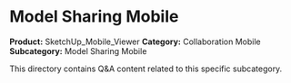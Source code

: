 # Model Sharing Mobile

**Product:** SketchUp_Mobile_Viewer
**Category:** Collaboration Mobile
**Subcategory:** Model Sharing Mobile

This directory contains Q&A content related to this specific subcategory.
